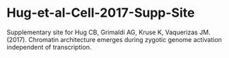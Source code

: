 # Hug-et-al-Cell-2017-Supp-Site
Supplementary site for Hug CB, Grimaldi AG, Kruse K, Vaquerizas JM. (2017). Chromatin architecture emerges during zygotic genome activation independent of transcription.
